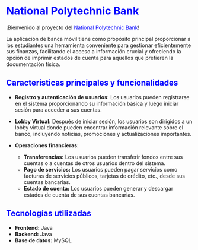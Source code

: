 # <span style="color:rgb(0, 0, 255)">National Polytechnic Bank</span>

¡Bienvenido al proyecto del <span style="color:rgb(0, 0, 255)">National Polytechnic Bank</span>!

La aplicación de banca móvil tiene como propósito principal proporcionar a los estudiantes una herramienta conveniente para gestionar eficientemente sus finanzas, facilitando el acceso a información crucial y ofreciendo la opción de imprimir estados de cuenta para aquellos que prefieren la documentación física.

## <span style="color:rgb(0, 0, 255)">Características principales y funcionalidades</span>

- **Registro y autenticación de usuarios:** Los usuarios pueden registrarse en el sistema proporcionando su información básica y luego iniciar sesión para acceder a sus cuentas.
  
- **Lobby Virtual:** Después de iniciar sesión, los usuarios son dirigidos a un lobby virtual donde pueden encontrar información relevante sobre el banco, incluyendo noticias, promociones y actualizaciones importantes.

- **Operaciones financieras:**
  - **Transferencias:** Los usuarios pueden transferir fondos entre sus cuentas o a cuentas de otros usuarios dentro del sistema.
  - **Pago de servicios:** Los usuarios pueden pagar servicios como facturas de servicios públicos, tarjetas de crédito, etc., desde sus cuentas bancarias.
  - **Estado de cuenta:** Los usuarios pueden generar y descargar estados de cuenta de sus cuentas bancarias.

## <span style="color:rgb(0, 0, 255)">Tecnologías utilizadas</span>

- **Frontend:** Java
- **Backend:** Java
- **Base de datos:** MySQL
